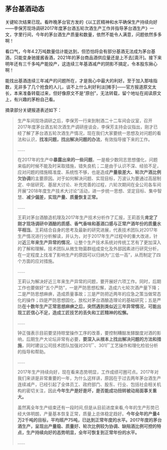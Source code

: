 ## 茅台基酒动态
关键轮次结果已现。看昨晚茅台官方发的《以工匠精神和水平确保生产持续向好 ——李保芳现场调研2017年度茅台酒五轮次酒生产工作并指导茅台酒生产》一文，字里行间，今年的茅台酒生产质量和数量，依然不能令人满意，问题依然多多啊！



看口气，今年4.2万吨数量估计能达到，但恐怕将会有部分基酒无法成为茅台基酒，只能变身驰援酱香酒，2021年的茅台商品酒供应量还是上不去[滴汗]。接下来明年还有三千多吨产能投产，这连续三年基酒减产的阴影不搞定，令本股东揪心啊！



能找出基酒连续三年减产的问题所在，才是我心中最大的利好。至于加入那啥指数，无非多了几个抢食的人儿，谈不上什么利好利淡[摊手]——官方报道原文太长，本来准备转载过来，但好像原文不是“原创”，无法转载，留个地址在阅读原文上，有兴趣的茅粉自己看。



摘录部分关键报道表述如下：



> 生产车间现场调研之后，李保芳一行来到制酒二十二车间会议室，召开2017年度茅台酒五轮次酒生产调研座谈会，李保芳主持会议指出，刚才已经了解了茅台酒五轮次酒生产情况，现在我们大家要统一思想及对问题的看法和认识，**找准问题，找出解决问题的办法**，有效指导接下来的工作。
> 
> ……
> 
> 在2017年的生产中**暴露出来的一些问题**，一是极少数同志思想僵化，问题来临的时候不能及时采取措施，错失良机；二是由于认识不深、经验不足，应对问题的措施精准度、系统性不够，也是造成**产量极差大、轮次产酒比例欠协调**的主要原因。对于如何解决问题、实现目标，万波认为要通过高层制定、中层研究、基层大讨论、补充完善的过程，六轮次期间在全公司各车间开展“2018年度生产技术大讨论”活动，进一步统一思想、坚定目标、集中智慧、**减少偏差，实现产量、质量恢复正常。**
> 
> ……
> 
> 王莉对茅台酒酿造机理及2017年生产技术分析作了汇报，王莉首先**肯定了刚才现场调研中酒醅的质感、香气香味和基酒口感与正常产酒年份的质量水平相当**。王莉结合自身的思考及最新的研究进展，代表技术团队对2017年生产情况进行分析解读，并认为，对于2017年生产过程中的重大改进，针对**近三年来生产异常的情况**，让整个生产技术系统对传统工艺有了更加深入的了解和理解。技术团队从微生物菌群组成变化及外部因素进行研究分析，在一定程度上找准了影响生产的原因可以归纳为“三低一高”，从而制定了四个方面的应对措施。
> 
> ……
> 
> 王莉认为解决好近三年来生产异常的问题，要开展好六项工作。同时，后期工作也要做好“五个严防”，一是严防思想松懈，造成六七轮次酒产量下降；二是严防思想麻痹，造成质量事故；三是严防把近两年的应急之策当做常态化的操作；四是严防思想固化，放松对茅台酒酿造理论的基础研究；五是严防**在十数年生产正常思想麻痹之后，突然遇到类似近三年异常情况，可能出现工匠信心不足，造成工匠技艺的丢失和工匠精神的松懈。**
> 
> ……
> 
> 钟正强表示目前要坚持晾堂操作工序的改善，要控制糟醅发酵酸度对酒的影响，后期生产大论坛非常有必要，**要深入从根本上找出解决问题的方法和措施**，同时建议公司技术团队加强对201厂、301厂工艺操作和理化检验分析的指导和帮助。
> 
> ……
> 
> 2017年生产持续向好，现在看来态势明显，工作成绩可圈可点。2017年对我们来讲是非常重要的一年，为什么这样讲，原因在于过去两年茅台酒生产连续减产，已经引起了全体员工、政府部门、股东、行业、包括社会相关机构的密切关注，因此**今年生产是好是坏，是否能成功扭转被动局面事关重大。**
> 
> 虽然离全年生产结束还有一段时间,但是从目前进度来看,今年的生产形势已经大体明朗，产量基本恢复正常，质量上总体稳定趋好。**今年全年的产量4万2千吨的目标，平均班产75吨，已达到正常年度的水平。2017年度的茅台酒生产，呈现出产量稳、质量好、轮次比例较为协调、缺陷酒比例可控的特点，生产持续向好的态势明显，全年可恢复到正常年份的水平。**
> 
> ……